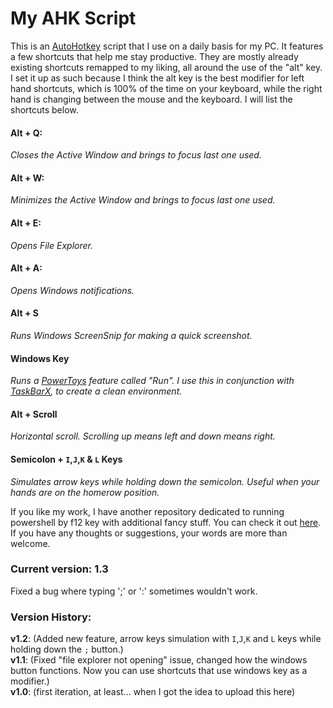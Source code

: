 # My AHK Script
This is an [AutoHotkey](https://www.autohotkey.com/) script that I use on a daily basis for my PC. It features a few shortcuts that help me stay productive. They are mostly already existing shortcuts remapped to my liking, all around the use of the "alt" key. I set it up as such because I think the alt key is the best modifier for left hand shortcuts, which is 100% of the time on your keyboard, while the right hand is changing between the mouse and the keyboard. I will list the shortcuts below.

#### Alt + Q:
*Closes the Active Window and brings to focus last one used.*

#### Alt + W:
*Minimizes the Active Window and brings to focus last one used.*

#### Alt + E:
*Opens File Explorer.*

#### Alt + A:
*Opens Windows notifications.*

#### Alt + S
*Runs Windows ScreenSnip for making a quick screenshot.*

#### Windows Key
*Runs a [PowerToys](https://github.com/microsoft/PowerToys#microsoft-powertoys) feature called "Run". I use this in conjunction with [TaskBarX](https://chrisandriessen.nl/taskbarx), to create a clean environment.*

#### Alt + Scroll
*Horizontal scroll. Scrolling up means left and down means right.*

#### Semicolon + `I`,`J`,`K` & `L` Keys
*Simulates arrow keys while holding down the semicolon. Useful when your hands are on the homerow position.*

If you like my work, I have another repository dedicated to running powershell by f12 key with additional fancy stuff. You can check it out [here](https://github.com/iQuerz/PowerShellAHK#powershellahk). If you have any thoughts or suggestions, your words are more than welcome.


### Current version: 1.3
Fixed a bug where typing ';' or ':' sometimes wouldn't work.

### Version History:
**v1.2**: (Added new feature, arrow keys simulation with `I`,`J`,`K` and `L` keys while holding down the `;` button.)  
**v1.1**: (Fixed "file explorer not opening" issue, changed how the windows button functions. Now you can use shortcuts that use windows key as a modifier.)  
**v1.0**: (first iteration, at least... when I got the idea to upload this here)
